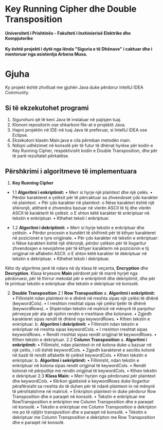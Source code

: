 # Key Running Cipher dhe Double Transposition

#### Universiteti i Prishtinës - Fakulteti i Inxhinierisë Elektrike dhe Kompjuterike

**Ky është projekti i dytë nga lënda "Siguria e të Dhënave" i caktuar dhe i mentoruar nga asistentja Arbena Musa.**

# Gjuha

Ky projekt është zhvilluat me gjuhën Java duke përdorur IntelliJ IDEA Community.

## Si të ekzekutohet programi

1.	Sigurohuni që të keni Java të instaluar në pajisjen tuaj.
2.	Klononi repositorin ose shkarkoni file-at e projektit Java.
3.	Hapni projektin në IDE-në tuaj Java të preferuar, si IntelliJ IDEA ose Eclipse.
4.	Ekzekutoni klasën Main.java e cila përmban metodën main.
5.	Ndiqni udhëzimet në konsolë për të futur të dhënat hyrëse për kodin e Key Running Cipher, respektivisht kodin e Double Transposition, dhe për të parë rezultatet përkatëse.

## Përshkrimi i algoritmeve të implementuara
1.	**Key Running Cipher**
- 1.1	**Algoritmi i enkriptimit:**
    •	Merr si hyrje një plaintext dhe një çelës.
    •	Përdor karakteret e çelësit për të përcaktuar sa zhvendoset çdo karakter në plaintext.
    •	Për çdo karakter në plaintext:
        o	Nëse karakteri është një shkronjë, atëherë e zhvendos bazuar në vlerën ASCII të tij dhe vlerën ASCII të karakterit të çelësit.
        o	E shton këtë karakter të enkriptuar në tekstin e enkriptuar.
    •	Kthehet teksti i enkriptuar.

- 1.2	**Algoritmi i dekriptimit:**
    •	Merr si hyrje tekstin e enkriptuar dhe çelësin.
    •	Përdor procesin e kundërt të shifrimit për të kthyer karakteret në pozicionet e tyre origjinale.
    •	Për çdo karakter në tekstin e enkriptuar:
        o	Nëse karakteri është një shkronjë, përdor çelësin për të llogaritur zhvendosjen e nevojshme për të kthyer karakterin në pozicionin e tij origjinal në alfabetin ASCII.
        o	E shton këtë karakter të dekriptuar në tekstin e dekriptuar.
    •	Kthehet teksti i dekriptuar.
    
Këto dy algoritme janë të ndara në dy klasa të veçanta, **Encryption** dhe **Decryption**. Klasa kryesore **Main** përdoret për të marrë hyrjet nga përdoruesi, për të thirrur metodat për e enkriptimit dhe dekriptimit, dhe për të printuar tekstin e enkriptuar dhe tekstin e dekriptuar në konsolë.

2.	**Double Transposition**
2.1	**Row Transposition**
a.	**Algoritmi i enkriptimit:**
    •	Fillimisht ndan plaintext-in e dhënë në rreshta sipas një çelësi të dhënë (keywordCols).
    •	I rreshton rreshtat sipas një çelësi tjetër të dhënë (keywordRows).
    •	Shpërndan tekstin në matricë në mënyrë të panjohur përveçse për ata që njohin rendin e rreshtave dhe kolonave.
    •	Zgjedh karakteret sipas rendit të dhënë nga keywordRows.
    •	Kthen tekstin e enkriptuar.
b.	**Algoritmi i dekriptimit:** 
    •	Fillimisht ndan tekstin e enkriptuar në rreshta sipas keywordCols.
    •	I rreshton rreshtat sipas keywordRows.
    •	Rendit rreshtat sipas rendit origjinal të keywordRows. 
    •	Kthen tekstin e dekriptuar.
2.2	**Column Transposition**
a.	**Algoritmi i enkriptimit:**
    •	Fillimisht, ndan plaintext-in në kolona duke u bazuar në një çelës, i cili është keywordCols.
    •	Zgjedh karakteret e secilës kolonë në bazë të rendit alfabetik të çelësit keywordCols.
    •	Kthen tekstin e enkriptuar.
b.	**Algoritmi i sekriptimit:**
    •	Fillimisht, ndan tekstin e enkriptuar në kolona sipas rendit origjinal të keywordCols.
    •	Rendit kolonat në përputhje me rendin origjinal të keywordCols.
    •	Kthen tekstin e dekriptuar
2.3	**Klasa Main:**
    •	Merr hyrjen nga përdoruesi për plaintext dhe keywordCols.
    •	Kërkon gjatësinë e keywordRows duke llogaritur përafërsisht sa rreshta do të duhen për të ndarë plaintext-in në mënyrë të përshtatshme në matricë.
    •	Enkripton plaintext-in duke përdorur Row Transposition dhe e paraqet në konsolë.
    •	Tekstin e enkriptuar me RowTransposition e enkripton me Column Transposition dhe e paraqet në konsolë.
    •	Tekstin e enkriptuar me Column Transposition e dekripton me po të njëjtin transposition dhe e paraqet në konsolë.
    •	Tekstin e dekriptuar me Column Transposition e dekripton me Row Transposition dhe e paraqet në konsolë.



